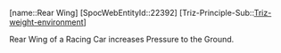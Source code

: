 ﻿---
type: TrizExample
aliases:
- Rear Wing
license: CC BY-SA 4.0
copyright: https://github.com/SpocWeb
IsDeleted: false
IsReadOnly: false
Confidential: public
tags: 
- Triz/Principle/Example
---
[name::Rear Wing]
[SpocWebEntityId::22392]
[Triz-Principle-Sub::[Triz-weight-environment](tech/Triz/Sub/Triz-weight-environment.md)]

Rear Wing of a Racing Car increases Pressure to the Ground.